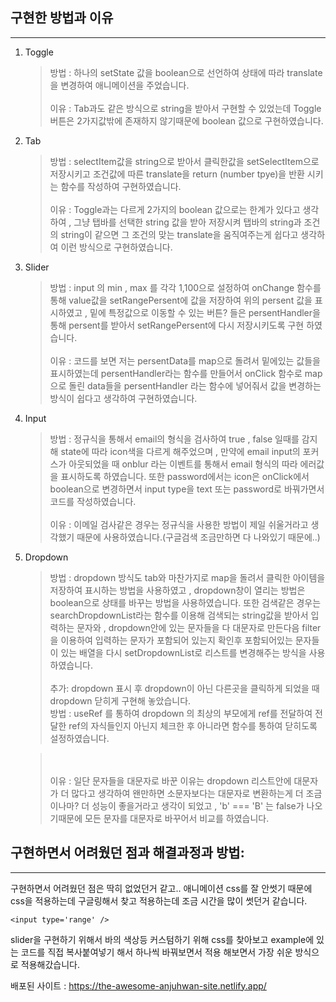 ## 구현한 방법과 이유

---

1. Toggle
   > 방법 : 하나의 setState 값을 boolean으로 선언하여 상태에 따라 translate을 변경하여 애니메이션을 주었습니다.
   > <br /><br />
   > 이유 : Tab과도 같은 방식으로 string을 받아서 구현할 수 있었는데 Toggle버튼은 2가지값밖에 존재하지 않기때문에 boolean 값으로 구현하였습니다.
2. Tab

   > 방법 : selectItem값을 string으로 받아서 클릭한값을 setSelectItem으로 저장시키고 조건값에 따른 translate을 return (number tpye)을 반환 시키는 함수를 작성하여 구현하였습니다.
   > <br /> <br />
   > 이유 : Toggle과는 다르게 2가지의 boolean 값으로는 한계가 있다고 생각하여 , 그냥 탭바를 선택한 string 값을 받아 저장시켜 탭바의 string과 조건의 string이 같으면 그 조건의 맞는 translate을 움직여주는게 쉽다고 생각하여 이런 방식으로 구현하였습니다.

3. Slider
   > 방법 : input 의 min , max 를 각각 1,100으로 설정하여 onChange 함수를 통해 value값을 setRangePersent에 값을 저장하여 위의 persent 값을 표시하였고 , 밑에 특정값으로 이동할 수 있는 버튼? 들은 persentHandler을 통해 persent를 받아서 setRangePersent에 다시 저장시키도록 구현 하였습니다.
   > <br /><br />
   > 이유 : 코드를 보면 저는 persentData를 map으로 돌려서 밑에있는 값들을 표시하였는데 persentHandler라는 함수를 만들어서 onClick 함수로 map으로 돌린 data들을 persentHandler 라는 함수에 넣어줘서 값을 변경하는 방식이 쉽다고 생각하여 구현하였습니다.
4. Input
   > 방법 : 정규식을 통해서 email의 형식을 검사하여 true , false 일때를 감지해 state에 따라 icon색을 다르게 해주었으며 , 만약에 email input의 포커스가 아웃되었을 때 onblur 라는 이벤트를 통해서 email 형식의 따라 에러값을 표시하도록 하였습니다. 또한 password에서는 icon은 onClick에서 boolean으로 변경하면서 input type을 text 또는 password로 바꿔가면서 코드를 작성하였습니다.
   > <br /><br />
   > 이유 : 이메일 검사같은 경우는 정규식을 사용한 방법이 제일 쉬울거라고 생각했기 때문에 사용하였습니다.(구글검색 조금만하면 다 나와있기 때문에..)
5. Dropdown

   > 방법 : dropdown 방식도 tab와 마찬가지로 map을 돌려서 클릭한 아이템을 저장하여 표시하는 방법을 사용하였고 , dropdown창이 열리는 방법은 boolean으로 상태를 바꾸는 방법을 사용하였습니다. 또한 검색같은 경우는 searchDropdownList라는 함수를 이용해 검색되는 string값을 받아서 입력하는 문자와 , dropdown안에 있는 문자들을 다 대문자로 만든다음 filter을 이용하여 입력하는 문자가 포함되어 있는지 확인후 포함되어있는 문자들이 있는 배열을 다시 setDropdownList로 리스트를 변경해주는 방식을 사용하였습니다.
   > <br /><br />
   > 추가: dropdown 표시 후 dropdown이 아닌 다른곳을 클릭하게 되었을 때 dropdown 닫히게 구현해 놓았습니다. <br />
   > 방법 : useRef 를 통하여 dropdown 의 최상의 부모에게 ref를 전달하여 전달한 ref의 자식들인지 아닌지 체크한 후 아니라면 함수를 통하여 닫히도록 설정하였습니다.

   > <br /><br />
   > 이유 : 일단 문자들을 대문자로 바꾼 이유는 dropdown 리스트안에 대문자가 더 많다고 생각하여 왠만하면 소문자보다는 대문자로 변환하는게 더 조금이나마? 더 성능이 좋을거라고 생각이 되었고 , 'b' === 'B' 는 false가 나오기때문에 모든 문자를 대문자로 바꾸어서 비교를 하였습니다.

## 구현하면서 어려웠던 점과 해결과정과 방법:

---

구현하면서 어려웠던 점은 딱히 없었던거 같고.. 애니메이션 css를 잘 안썻기 때문에 css을 적용하는데 구글링해서 찾고 적용하는데 조금 시간을 많이 썻던거 같습니다.

```
<input type='range' />
```

slider을 구현하기 위해서 바의 색상등 커스텀하기 위해 css를 찾아보고 example에 있는 코드를 직접 복사붙여넣기 해서 하나씩 바꿔보면서 적용 해보면서 가장 쉬운 방식으로 적용해갔습니다.

배포된 사이트 : https://the-awesome-anjuhwan-site.netlify.app/
